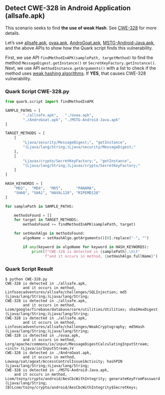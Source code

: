 ## Detect CWE-328 in Android Application (allsafe.apk)

This scenario seeks to find **the use of weak Hash**. See [CWE-328](https://cwe.mitre.org/data/definitions/328.html) for more details.

Let’s use [allsafe.apk](https://github.com/t0thkr1s/allsafe), [ovaa.apk](https://github.com/oversecured/ovaa), [AndroGoat.apk](https://github.com/satishpatnayak/AndroGoat), [MSTG-Android-Java.apk](https://github.com/OWASP/MASTG-Hacking-Playground), and the above APIs to show how the Quark script finds this vulnerability.

First, we use API `findMethodInAPK(samplePath, targetMethod)` to find the method `MessageDigest.getInstance()` or `SecretKeyFactory.getInstance()`. Next, we use API `methodInstance.getArguments()` with a list to check if the method uses [weak hashing algorithms](https://en.wikipedia.org/wiki/Hash_function_security_summary). If **YES**, that causes CWE-328 vulnerability.

### Quark Script CWE-328.py
```python
from quark.script import findMethodInAPK

SAMPLE_PATHS = [
        "./allsafe.apk",   "./ovaa.apk",
        "./AndroGoat.apk", "./MSTG-Android-Java.apk"
]

TARGET_METHODS = [
    [
        "Ljava/security/MessageDigest;", "getInstance",
        "(Ljava/lang/String;)Ljava/security/MessageDigest;"
    ],
    [
        "Ljavax/crypto/SecretKeyFactory;", "getInstance",
        "(Ljava/lang/String;)Ljavax/crypto/SecretKeyFactory;"
    ]
]

HASH_KEYWORDS = [
    "MD2",  "MD4",  "MD5",      "PANAMA",
    "SHA0", "SHA1", "HAVAL128", "RIPEMD128"
]

for samplePath in SAMPLE_PATHS:

    methodsFound = []
    for target in TARGET_METHODS:
        methodsFound += findMethodInAPK(samplePath, target)

    for setHashAlgo in methodsFound:
        algoName = setHashAlgo.getArguments()[0].replace("-", "")

        if any(keyword in algoName for keyword in HASH_KEYWORDS):
            print(f"CWE-328 is detected in {samplePath},\n\t"
                  f"and it occurs in method, {setHashAlgo.fullName}")
```

### Quark Script Result
```
$ python CWE-328.py
CWE-328 is detected in ./allsafe.apk,
        and it occurs in method, Linfosecadventures/allsafe/challenges/SQLInjection; md5 (Ljava/lang/String;)Ljava/lang/String;
CWE-328 is detected in ./allsafe.apk,
        and it occurs in method, Lcom/google/firebase/database/core/utilities/Utilities; sha1HexDigest (Ljava/lang/String;)Ljava/lang/String;
CWE-328 is detected in ./allsafe.apk,
        and it occurs in method, Linfosecadventures/allsafe/challenges/WeakCryptography; md5Hash (Ljava/lang/String;)Ljava/lang/String;
CWE-328 is detected in ./ovaa.apk,
        and it occurs in method, Lorg/apache/commons/io/input/MessageDigestCalculatingInputStream; <init> (Ljava/io/InputStream;)V
CWE-328 is detected in ./AndroGoat.apk,
        and it occurs in method, Lowasp/sat/agoat/AccessControlIssue1Activity; hashPIN (Ljava/lang/String;)Ljava/lang/String;
CWE-328 is detected in ./MSTG-Android-Java.apk,
    and it occurs in method, Lcom/tozny/crypto/android/AesCbcWithIntegrity; generateKeyFromPassword (Ljava/lang/String; [B)Lcom/tozny/crypto/android/AesCbcWithIntegrity$SecretKeys;
```
